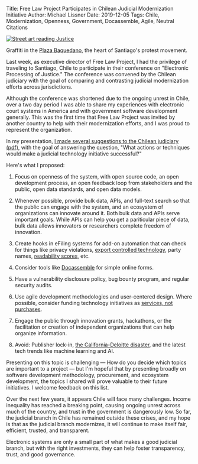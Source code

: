 Title: Free Law Project Participates in Chilean Judicial Modernization Initiative
Author: Michael Lissner
Date: 2019-12-05
Tags: Chile, Modernization, Openness, Government, Docassemble, Agile, Neutral Citations


<div class="right-image">
    <a href="{filename}/images/chile-justice.jpeg">
      <img src="{filename}/images/chile-justice-thumb.jpeg"
           alt="Street art reading Justice"
           class="img-responsive border">
    </a>
    <p class="caption">Graffiti in the <a href="https://goo.gl/maps/VKyfvJhoZ6tc6ASB9">Plaza Baquedano</a>, the heart of Santiago's protest movement.</p>
</div>

Last week, as executive director of Free Law Project, I had the privilege of traveling to Santiago, Chile to participate in their conference on "Electronic Processing of Justice." The conference was convened by the Chilean judiciary with the goal of comparing and contrasting judicial modernization efforts across jurisdictions. 

Although the conference was shortened due to the ongoing unrest in Chile, over a two day period I was able to share my experiences with electronic court systems in America and with government software development generally. This was the first time that Free Law Project was invited by another country to help with their modernization efforts, and I was proud to represent the organization.

In my presentation, [I made several suggestions to the Chilean judiciary (pdf)][pdf], with the goal of answering the question, "What actions or techniques would make a judicial technology initiative successful?"

Here's what I proposed: 

1. Focus on openness of the system, with open source code, an open development process, an open feedback loop from stakeholders and the public, open data standards, and open data models.

1. Whenever possible, provide bulk data, APIs, and full-text search so that the public can engage with the system, and an ecosystem of organizations can innovate around it. Both bulk data and APIs serve important goals. While APIs can help you get a pariticular piece of data, bulk data allows innovators or researchers complete freedom of innovation.

1. Create hooks in eFiling systems for add-on automation that can check for things like privacy violations, [export controlled technology][export], party names, [readability scores][read], etc.

1. Consider tools like [Docassemble][da] for simple online forms.

1. Have a vulnerability disclosure policy, bug bounty program, and regular security audits.

1. Use agile development methodologies and user-centered design. Where possible, consider funding technology initiatives as [services, not purchases][service-not-purchase].

1. Engage the public through innovation grants, hackathons, or the facilitation or creation of independent organizations that can help organize information.

1. Avoid: Publisher lock-in, [the California-Deloitte disaster][ca], and the latest tech trends like machine learning and AI.

Presenting on this topic is challenging &mdash; How do you decide which topics are important to a project &mdash; but I'm hopeful that by presenting broadly on software development methodology, procurement, and ecosystem development, the topics I shared will prove valuable to their future initiatives. I welcome feedback on this list.

Over the next few years, it appears Chile will face many challenges. Income inequality has reached a breaking point, causing ongoing unrest across much of the country, and trust in the government is dangerously low. So far, the judicial branch in Chile has remained outside these crises, and my hope is that as the judicial branch modernizes, it will continue to make itself fair, efficient, trusted, and transparent. 

Electronic systems are only a small part of what makes a good judicial branch, but with the right investments, they can help foster transparency, trust, and good governance.



[read]: https://en.wikipedia.org/wiki/Flesch%E2%80%93Kincaid_readability_tests
[export]: https://www.everycrsreport.com/reports/R41916.html
[pdf]: {filename}/pdf/chile-modernization.pdf
[service-not-purchase]: https://18f.gsa.gov/2019/08/20/an-agile-software-development-solicitation-guide/
[da]: https://docassemble.org/
[ca]: https://www.zdnet.com/article/california-abandons-2-billion-court-management-system/
